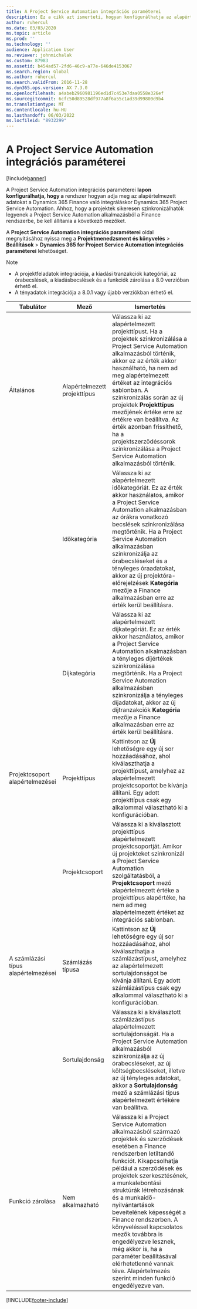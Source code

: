 ```yaml
---
title: A Project Service Automation integrációs paraméterei
description: Ez a cikk azt ismerteti, hogyan konfigurálhatja az alapértelmezett adatok bevitelének módját a 365 Finance szolgáltatással való Microsoft Dynamics 365 for Project Service Automation integráció során Microsoft Dynamics.
author: ruhercul
ms.date: 03/03/2020
ms.topic: article
ms.prod: ''
ms.technology: ''
audience: Application User
ms.reviewer: johnmichalak
ms.custom: 87983
ms.assetid: b454ad57-2fd6-46c9-a77e-646de4153067
ms.search.region: Global
ms.author: ruhercul
ms.search.validFrom: 2016-11-28
ms.dyn365.ops.version: AX 7.3.0
ms.openlocfilehash: a4abeb2960981196ed1d7c453e7daa0558e326ef
ms.sourcegitcommit: 6cfc50d89528df977a8f6a55c1ad39d99800d9b4
ms.translationtype: MT
ms.contentlocale: hu-HU
ms.lasthandoff: 06/03/2022
ms.locfileid: "8932299"
---
```

# <a name="project-service-automation-integration-parameters"></a>A Project Service Automation integrációs paraméterei

[!include[banner](../includes/banner.md)]

A Project Service Automation integrációs paraméterei **lapon konfigurálhatja, hogy a** rendszer hogyan adja meg az alapértelmezett adatokat a Dynamics 365 Finance való integráláskor Dynamics 365 Project Service Automation. Ahhoz, hogy a projektek sikeresen szinkronizálhatók legyenek a Project Service Automation alkalmazásból a Finance rendszerbe, be kell állítania a következő mezőket.

A **Project Service Automation integrációs paraméterei** oldal megnyitásához nyissa meg a **Projektmenedzsment és könyvelés** \> **Beállítások** \> **Dynamics 365 for Project Service Automation integrációs paraméterei** lehetőséget. 

> [!NOTE]
> - A projektfeladatok integrációja, a kiadási tranzakciók kategóriái, az órabecslések, a kiadásbecslések és a funkciók zárolása a 8.0 verzióban érhető el.
> - A tényadatok integrációja a 8.0.1 vagy újabb verziókban érhető el.


| Tabulátor                    | Mező                | Ismertetés |
|------------------------|----------------------|-------------|
| Általános                | Alapértelmezett projekttípus | Válassza ki az alapértelmezett projekttípust. Ha a projektek szinkronizálása a Project Service Automation alkalmazásból történik, akkor ez az érték akkor használható, ha nem ad meg alapértelmezett értéket az integrációs sablonban. A szinkronizálás során az új projektek **Projekttípus** mezőjének értéke erre az értékre van beállítva. Az érték azonban frissíthető, ha a projektszerződéssorok szinkronizálása a Project Service Automation alkalmazásból történik. |
|                        | Időkategória        | Válassza ki az alapértelmezett időkategóriát. Ez az érték akkor használatos, amikor a Project Service Automation alkalmazásban az órákra vonatkozó becslések szinkronizálása megtörténik. Ha a Project Service Automation alkalmazásban szinkronizálja az órabecsléseket és a tényleges óraadatokat, akkor az új projektóra-előrejelzések **Kategória** mezője a Finance alkalmazásban erre az érték kerül beállításra. |
|                        | Díjkategória         | Válassza ki az alapértelmezett díjkategóriát. Ez az érték akkor használatos, amikor a Project Service Automation alkalmazásban a tényleges díjértékek szinkronizálása megtörténik. Ha a Project Service Automation alkalmazásban szinkronizálja a tényleges díjadatokat, akkor az új díjtranzakciók **Kategória** mezője a Finance alkalmazásban erre az érték kerül beállításra. |
| Projektcsoport alapértelmezései | Projekttípus         | Kattintson az **Új** lehetőségre egy új sor hozzáadásához, ahol kiválaszthatja a projekttípust, amelyhez az alapértelmezett projektcsoportot be kívánja állítani. Egy adott projekttípus csak egy alkalommal választható ki a konfigurációban. |
|                        | Projektcsoport        | Válassza ki a kiválasztott projekttípus alapértelmezett projektcsoportját. Amikor új projekteket szinkronizál a Project Service Automation szolgáltatásból, a **Projektcsoport** mező alapértelmezett értéke a projekttípus alapértéke, ha nem ad meg alapértelmezett értéket az integrációs sablonban. |
| A számlázási típus alapértelmezései  | Számlázás típusa         | Kattintson az **Új** lehetőségre egy új sor hozzáadásához, ahol kiválaszthatja a számlázástípust, amelyhez az alapértelmezett sortulajdonságot be kívánja állítani. Egy adott számlázástípus csak egy alkalommal választható ki a konfigurációban. |
|                        | Sortulajdonság        | Válassza ki a kiválasztott számlázástípus alapértelmezett sortulajdonságát. Ha a Project Service Automation alkalmazásból szinkronizálja az új órabecsléseket, az új költségbecsléseket, illetve az új tényleges adatokat, akkor a **Sortulajdonság** mező a számlázási típus alapértelmezett értékére van beállítva. |
| Funkció zárolása  | Nem alkalmazható       | Válassza ki a Project Service Automation alkalmazásból származó projektek és szerződések esetében a Finance rendszerben letiltandó funkciót. Kikapcsolhatja például a szerződések és projektek szerkesztésének, a munkalebontási struktúrák létrehozásának és a munkaidő-nyilvántartások beveitelének képességét a Finance rendszerben. A könyveléssel kapcsolatos mezők továbbra is engedélyezve lesznek, még akkor is, ha a paraméter beállításával elérhetetlenné vannak téve. Alapértelmezés szerint minden funkció engedélyezve van. |


[!INCLUDE[footer-include](../includes/footer-banner.md)]